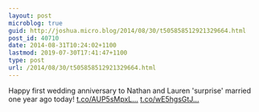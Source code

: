 ```yaml
---
layout: post
microblog: true
guid: http://joshua.micro.blog/2014/08/30/t505858512921329664.html
post_id: 40710
date: 2014-08-31T10:24:02+1100
lastmod: 2019-07-30T17:41:47+1100
type: post
url: /2014/08/30/t505858512921329664.html
---
```

Happy first wedding anniversary to Nathan and Lauren 'surprise' married one year ago today! [t.co/AUP5sMpxL...](http://t.co/AUP5sMpxLN) [t.co/wE5hgsGtJ...](http://t.co/wE5hgsGtJX)
